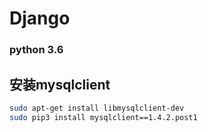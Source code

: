 # Django

### python 3.6


## 安装mysqlclient
```sh
sudo apt-get install libmysqlclient-dev
sudo pip3 install mysqlclient==1.4.2.post1
```
